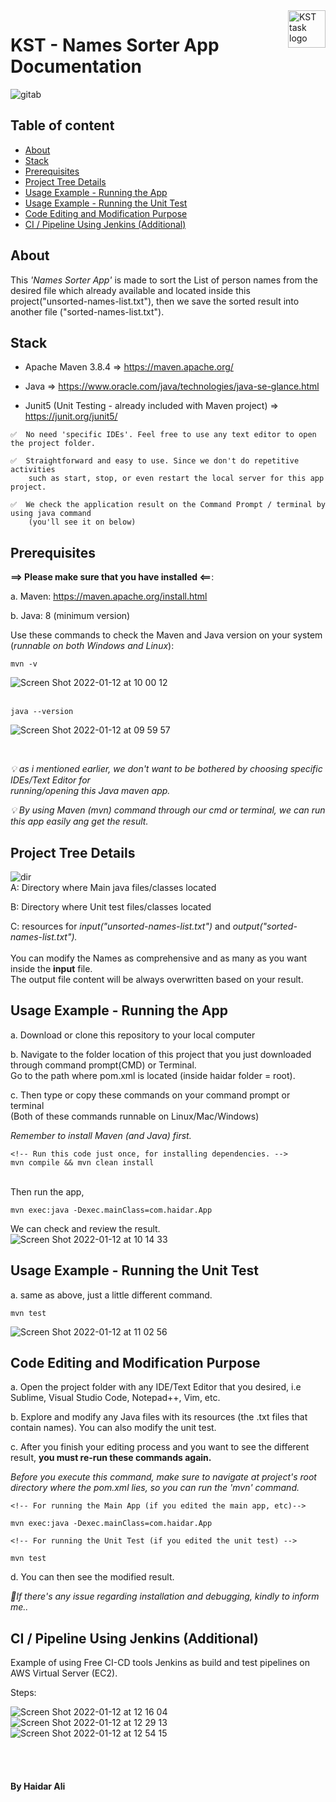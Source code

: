 <a href="https://github.com/haidargit/KST-SortingThousandNames-Haidar_Ali">
    <img src="https://www.kst.co.id/images/kst-logo-100x100.png" alt="KST task logo" title="KST" align="right" height="60" />
</a>

# KST - Names Sorter App Documentation
![gitab](https://user-images.githubusercontent.com/33404432/149063206-592252f7-20ce-4e29-beab-8159fdc363e3.jpg)

## Table of content

- [About](#about)
- [Stack](#stack)
- [Prerequisites](#prerequisites)
- [Project Tree Details](#project-tree-details)
- [Usage Example - Running the App](#usage-example---running-the-app)
- [Usage Example - Running the Unit Test](#usage-example---running-the-unit-test)
- [Code Editing and Modification Purpose](#code-editing-and-modification-purpose)
- [CI / Pipeline Using Jenkins (Additional)](#ci--pipeline-using-jenkins-additional)


## About
This _'Names Sorter App'_ is made to sort the List of person names from the desired file which already available and located inside this project("unsorted-names-list.txt"), then we save the sorted result into another file ("sorted-names-list.txt").



## Stack
- Apache Maven 3.8.4    => https://maven.apache.org/

- Java                  => https://www.oracle.com/java/technologies/java-se-glance.html

- Junit5 (Unit Testing - already included with Maven project) => https://junit.org/junit5/

```
✅  No need 'specific IDEs'. Feel free to use any text editor to open the project folder. 

✅  Straightforward and easy to use. Since we don't do repetitive activities  
    such as start, stop, or even restart the local server for this app project.      

✅  We check the application result on the Command Prompt / terminal by using java command  
    (you'll see it on below)
```



## Prerequisites
**==>  Please make sure that you have installed  <==**: 

a. Maven: https://maven.apache.org/install.html  

b. Java: 8 (minimum version)

Use these commands to check the Maven and Java version on your system (_runnable on both Windows and Linux_):
```
mvn -v
```
![Screen Shot 2022-01-12 at 10 00 12](https://user-images.githubusercontent.com/33404432/149057251-6a8bef9b-6175-4985-8d89-6d3243d14d1c.png)
<br /><br />  


```
java --version
```
![Screen Shot 2022-01-12 at 09 59 57](https://user-images.githubusercontent.com/33404432/149056543-1a62427c-54b1-479b-8573-8000b24d2d5a.png)

<br />  

_💡 as i mentioned earlier, we don't want to be bothered by choosing specific IDEs/Text Editor for   
running/opening this Java maven app._  

_💡 By using Maven (mvn) command through our cmd or terminal, we can run this app easily ang get the result._


## Project Tree Details
![dir](https://user-images.githubusercontent.com/33404432/149060339-3935568f-1a1f-44e3-9bde-4e3578da670b.jpg)
<br />
A: Directory where Main java files/classes located  

B: Directory where Unit test files/classes located  

C: resources for _input("unsorted-names-list.txt")_ and _output("sorted-names-list.txt")._  
<br />
You can modify the Names as comprehensive and as many as you want inside the **input** file.  
The output file content will be always overwritten based on your result.  
## Usage Example - Running the App
a. Download or clone this repository to your local computer

b. Navigate to the folder location of this project that you just downloaded through command prompt(CMD) or Terminal.  
Go to the path where pom.xml is located (inside haidar folder = root).

c. Then type or copy these commands on your command prompt or terminal  
(Both of these commands runnable on Linux/Mac/Windows)  

_Remember to install Maven (and Java) first._  

```
<!-- Run this code just once, for installing dependencies. -->
mvn compile && mvn clean install  
```
<br />Then run the app,  
```
mvn exec:java -Dexec.mainClass=com.haidar.App  
```   

We can check and review the result.  
![Screen Shot 2022-01-12 at 10 14 33](https://user-images.githubusercontent.com/33404432/149057592-72f9d12d-fb2d-4e73-a0d6-60d958680b5e.png)



## Usage Example - Running the Unit Test

a. same as above, just a little different command.   
```
mvn test
```   
![Screen Shot 2022-01-12 at 11 02 56](https://user-images.githubusercontent.com/33404432/149061906-f04b5e7c-81d1-4e16-97cb-d9a99b85ee8c.png)


## Code Editing and Modification Purpose
a. Open the project folder with any IDE/Text Editor that you desired, i.e Sublime, Visual Studio Code, Notepad++, Vim, etc.   

b. Explore and modify any Java files with its resources (the .txt files that contain names). You can also modify the unit test.  

c. After you finish your editing process and you want to see the different result, **you must re-run these commands again.**  

_Before you execute this command, make sure to navigate at project's root directory where the pom.xml lies, so you can run the 'mvn' command._
```
<!-- For running the Main App (if you edited the main app, etc)-->

mvn exec:java -Dexec.mainClass=com.haidar.App  
```
```
<!-- For running the Unit Test (if you edited the unit test) -->

mvn test
```
d. You can then see the modified result.  

_🦠If there's any issue regarding installation and debugging, kindly to inform me.._    

## CI / Pipeline Using Jenkins (Additional)  
Example of using Free CI-CD tools Jenkins as build and test pipelines on AWS Virtual Server (EC2).  

Steps:  

![Screen Shot 2022-01-12 at 12 16 04](https://user-images.githubusercontent.com/33404432/149071762-afc6c018-e1ea-4a5b-94e7-21e3432ee562.jpg)
<br />
![Screen Shot 2022-01-12 at 12 29 13](https://user-images.githubusercontent.com/33404432/149071773-6efad5af-ab79-4c9a-a873-b315a72be996.png)
<br />
![Screen Shot 2022-01-12 at 12 54 15](https://user-images.githubusercontent.com/33404432/149071924-f313b547-9ea3-491d-beb7-eabf92d6aa6d.png)


<br /><br />  
#### By Haidar Ali
